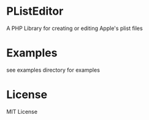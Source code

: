 # PListEditor
A PHP Library for creating or editing Apple's plist files

# Examples

see examples directory for examples

# License

MIT License